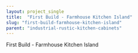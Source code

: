 ```yaml
---
layout: project_single
title:  "First Build - Farmhouse Kitchen Island"
slug: "first-build-farmhouse-kitchen-island"
parent: "industrial-rustic-kitchen-cabinets"
---
```

First Build - Farmhouse Kitchen Island